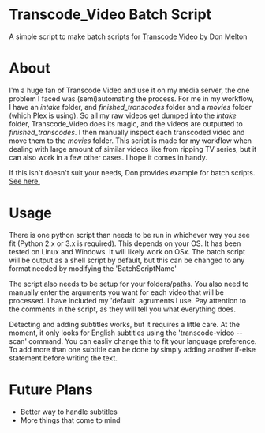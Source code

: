 # Transcode_Video Batch Script
A simple script to make batch scripts for [Transcode Video](https://github.com/donmelton/video_transcoding  "Transcode Video") by Don Melton

# About
I'm a huge fan of Transcode Video and use it on my media server, the one problem I faced was (semi)automating the process. For me in my workflow, I have an *intake* folder, and *finished_transcodes* folder and a *movies* folder (which Plex is using). So all my raw videos get dumped into the *intake* folder, Transcode_Video does its magic, and the videos are outputted to *finished_transcodes*. I then manually inspect each transcoded video and move them to the *movies* folder. This script is made for my workflow when dealing with large amount of similar videos like from ripping TV series, but it can also work in a few other cases. I hope it comes in handy.

If this isn't doesn't suit your needs, Don provides example for batch scripts. [See here.](https://github.com/donmelton/video_transcoding/blob/master/README.md#batch-control-for-transcode-video)

# Usage

There is one python script than needs to be run in whichever way you see fit (Python 2.x or 3.x is required). This depends on your OS. It has been tested on Linux and Windows. It will likely work on OSx.  The batch script will be output as a shell script by default, but this can be changed to any format needed by modifying the 'BatchScriptName'

The script also needs to be setup for your folders/paths.  You also need to manually enter the arguments you want for each video that will be processed. I have included my 'default' agruments I use. Pay attention to the comments in the script, as they will tell you what everything does.

Detecting and adding subtitles works, but it requires a little care. At the moment, it only looks for English subtitles using the 'transcode-video --scan' command. You can easliy change this to fit your language preference. To add more than one subtitle can be done by simply adding another if-else statement before writing the text. 

# Future Plans

* Better way to handle subtitles
* More things that come to mind
